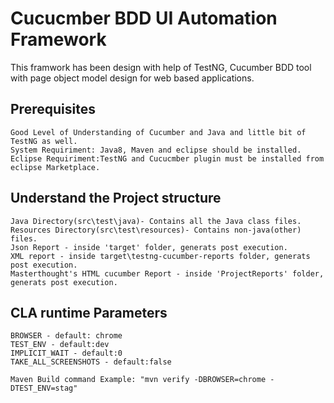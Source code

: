Cucucmber BDD UI Automation Framework
=====================================

This framwork has been design with help of TestNG, Cucumber BDD tool with page object model design for web based applications.

Prerequisites
-------------
```
Good Level of Understanding of Cucumber and Java and little bit of TestNG as well.
System Requiriment: Java8, Maven and eclipse should be installed.
Eclipse Requiriment:TestNG and Cucucmber plugin must be installed from eclipse Marketplace.
```

Understand the Project structure
--------------------------------
```
Java Directory(src\test\java)- Contains all the Java class files.
Resources Directory(src\test\resources)- Contains non-java(other) files.
Json Report - inside 'target' folder, generats post execution.
XML report - inside target\testng-cucumber-reports folder, generats post execution.
Masterthought's HTML cucumber Report - inside 'ProjectReports' folder, generats post execution.
```

CLA runtime Parameters
----------------------
```
BROWSER - default: chrome
TEST_ENV - default:dev
IMPLICIT_WAIT - default:0
TAKE_ALL_SCREENSHOTS - default:false

Maven Build command Example: "mvn verify -DBROWSER=chrome -DTEST_ENV=stag"
```